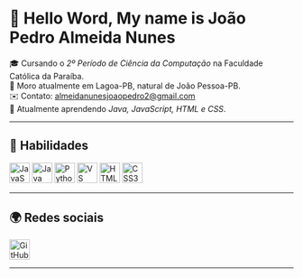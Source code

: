 # 👋 Hello Word, My name is João Pedro Almeida Nunes  

🎓 Cursando o *2º Período de Ciência da Computação* na Faculdade Católica da Paraíba.  
📍 Moro atualmente em Lagoa-PB, natural de João Pessoa-PB.  
✉️ Contato: [almeidanunesjoaopedro2@gmail.com](mailto:almeidanunesjoaopedro2@gmail.com)  
🧠 Atualmente aprendendo *Java, JavaScript, HTML e CSS*.  

---

## 🚀 Habilidades  

<p align="left">
<a href="https://developer.mozilla.org/en-US/docs/Web/JavaScript" target="_blank"><img src="https://raw.githubusercontent.com/danielcranney/readme-generator/main/public/icons/skills/javascript-colored.svg" alt="JavaScript" width="36" height="36"/></a>
<a href="https://www.oracle.com/java/" target="_blank"><img src="https://raw.githubusercontent.com/danielcranney/readme-generator/main/public/icons/skills/java-colored.svg" alt="Java" width="36" height="36"/></a>
<a href="https://www.python.org/" target="_blank"><img src="https://raw.githubusercontent.com/danielcranney/readme-generator/main/public/icons/skills/python-colored.svg" alt="Python" width="36" height="36"/></a>
<a href="https://code.visualstudio.com/" target="_blank"><img src="https://raw.githubusercontent.com/danielcranney/readme-generator/main/public/icons/skills/visualstudiocode-colored.svg" alt="VS Code" width="36" height="36"/></a>
<a href="https://developer.mozilla.org/en-US/docs/Glossary/HTML5" target="_blank"><img src="https://raw.githubusercontent.com/danielcranney/readme-generator/main/public/icons/skills/html5-colored.svg" alt="HTML5" width="36" height="36"/></a>
<a href="https://www.w3.org/TR/CSS/#css" target="_blank"><img src="https://raw.githubusercontent.com/danielcranney/readme-generator/main/public/icons/skills/css3-colored.svg" alt="CSS3" width="36" height="36"/></a>
</p>

---

## 🌍 Redes sociais  

<p align="left">
<a href="https://github.com/Jpdro7" target="_blank">
</a>
  <img src="https://raw.githubusercontent.com/danielcranney/readme-generator/main/public/icons/socials/github.svg" width="36" height="36" alt="GitHub"/>
</p>

---
